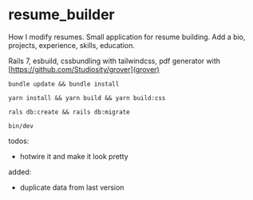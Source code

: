# resume_builder

How I modify resumes. Small application for resume building. Add a bio, projects, experience, skills, education.

Rails 7, esbuild, cssbundling with tailwindcss, pdf generator with [https://github.com/Studiosity/grover](grover)

`bundle update && bundle install`

`yarn install && yarn build && yarn build:css`

`rals db:create && rails db:migrate`

`bin/dev`

todos:
- hotwire it and make it look pretty

added:
- duplicate data from last version

